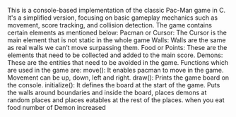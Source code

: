 This is a console-based implementation of the classic Pac-Man game in C. It's a simplified version, focusing on basic gameplay mechanics such as movement, score tracking, and collision detection.
The game contains certain elements as mentioned below:
Pacman or Cursor: The Cursor is the main element that is not static in the whole game
Walls: Walls are the same as real walls we can’t move surpassing them.
Food or Points: These are the elements that need to be collected and added to the main score.
Demons: These are the entities that need to be avoided in the game.
Functions which are used in the game are:
move(): It enables pacman to move in the game. Movement can be up, down, left and right.
draw(): Prints the game board on the console.
initialize(): It defines the board at the start of the game. Puts the walls around boundaries and inside the board, places demons at random places and places eatables at the rest of the places.
when you eat food number of Demon increased

